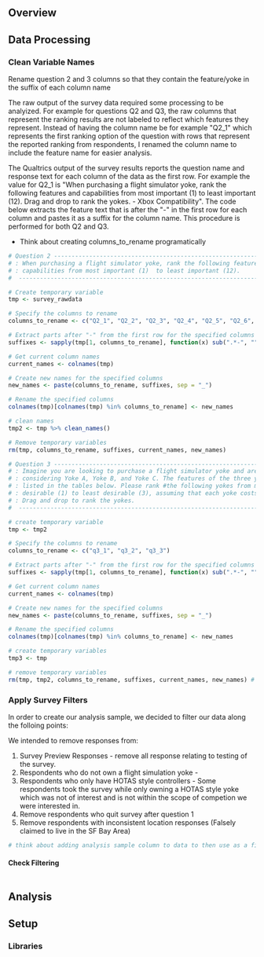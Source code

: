 ## Overview

## Data Processing

### Clean Variable Names
Rename question 2 and 3 columns so that they contain the feature/yoke in the suffix 
of each column name

The raw output of the survey data required some processing to be analyized. For example for questions Q2 and Q3, the raw columns that represent the ranking results are not labeled to reflect which features they represent. Instead of having the column name be for example "Q2_1" which represents the first ranking option of the question with rows that represent the reported ranking from respondents, I renamed the column name to include the feature name for easier analysis.

The Qualtrics output of the survey results reports the question name and response text for each column of the data as the first row. For example the value for Q2_1 is "When purchasing a flight simulator yoke, rank the following features and capabilities from most important (1) to least important (12). Drag and drop to rank the yokes. - Xbox Compatibility". The code below extracts the feature text that is after the "-" in the first row for each column and pastes it as a suffix for the column name. This procedure is performed for both Q2 and Q3.  

- Think about creating columns_to_rename programatically

```R 
# Question 2 -------------------------------------------------------------------
# : When purchasing a flight simulator yoke, rank the following features and 
# : capabilities from most important (1)  to least important (12).
#  -----------------------------------------------------------------------------

# Create temporary variable
tmp <- survey_rawdata

# Specify the columns to rename
columns_to_rename <- c("Q2_1", "Q2_2", "Q2_3", "Q2_4", "Q2_5", "Q2_6", "Q2_7", "Q2_8", "Q2_9", "Q2_10", "Q2_11", "Q2_12")

# Extract parts after "-" from the first row for the specified columns
suffixes <- sapply(tmp[1, columns_to_rename], function(x) sub(".*-", "", x))

# Get current column names
current_names <- colnames(tmp)

# Create new names for the specified columns
new_names <- paste(columns_to_rename, suffixes, sep = "_")

# Rename the specified columns
colnames(tmp)[colnames(tmp) %in% columns_to_rename] <- new_names

# clean names
tmp2 <- tmp %>% clean_names() 

# Remove temporary variables
rm(tmp, columns_to_rename, suffixes, current_names, new_names) 

```

```R
# Question 3 -------------------------------------------------------------------
# : Imagine you are looking to purchase a flight simulator yoke and are 
# : considering Yoke A, Yoke B, and Yoke C. The features of the three yokes are 
# : listed in the tables below. Please rank #the following yokes from most 
# : desirable (1) to least desirable (3), assuming that each yoke costs $400. 
# : Drag and drop to rank the yokes.
#  -----------------------------------------------------------------------------

# create temporary variable
tmp <- tmp2

# Specify the columns to rename
columns_to_rename <- c("q3_1", "q3_2", "q3_3")

# Extract parts after "-" from the first row for the specified columns
suffixes <- sapply(tmp[1, columns_to_rename], function(x) sub(".*-", "", x))

# Get current column names
current_names <- colnames(tmp)

# Create new names for the specified columns
new_names <- paste(columns_to_rename, suffixes, sep = "_")

# Rename the specified columns
colnames(tmp)[colnames(tmp) %in% columns_to_rename] <- new_names

# create temporary variables
tmp3 <- tmp

# remove temporary variables
rm(tmp, tmp2, columns_to_rename, suffixes, current_names, new_names) # Remove temporary variables

```
### Apply Survey Filters 

In order to create our analysis sample, we decided to filter our data along the folloing points: 

We intended to remove responses from:
 1. Survey Preview Responses - remove all response relating to testing of the survey.
 2. Respondents who do not own a flight simulation yoke - 
 3. Respondents who only have HOTAS style controllers - Some respondents took the survey while only owning a HOTAS style yoke which was not of interest and is not within the scope of competion we were interested in.
 4. Remove respondents who quit survey after question 1
 5. Remove respondents with inconsistent location responses (Falsely claimed to live in the SF Bay Area)

```R
# think about adding analysis sample column to data to then use as a filter and compare pre-post processed. 
```

#### Check Filtering 

```R


```


## Analysis

## Setup 

### Libraries
